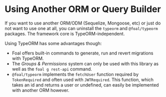 # Using Another ORM or Query Builder

If you want to use another ORM/ODM (Sequelize, Mongoose, etc) or just do not want to use one at all, you can uninstall the `typeorm` and `@foal/typeorm` packages. The framework core is TypeORM-independent.

Using TypeORM has some advantages though:
- Foal offers built-in commands to generate, run and revert migrations with TypeORM.
- The *Groups & Permissions* system can only be used with this library as well as the `foal g rest-api` command.
- `@foal/typeorm` implements the `fetchUser` function required by `TokenRequired` and often used with `JWTRequired`. This function, which takes an id and returns a user or undefined, can easily be implemented with another ORM however.